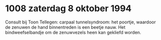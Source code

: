 # 1008 zaterdag 8 oktober 1994
Consult bij Toon Tellegen: carpaal tunnelsyndroom: het poortje, waardoor de zenuwen de hand binnentreden is een beetje nauw. Het bindweefselbandje om de zenuwvezels heen kan gekliefd worden.